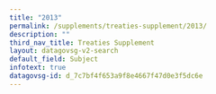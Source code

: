 ```yaml
---
title: "2013"
permalink: /supplements/treaties-supplement/2013/
description: ""
third_nav_title: Treaties Supplement
layout: datagovsg-v2-search
default_field: Subject
infotext: true
datagovsg-id: d_7c7bf4f653a9f8e4667f47d0e3f5dc6e
---
```


